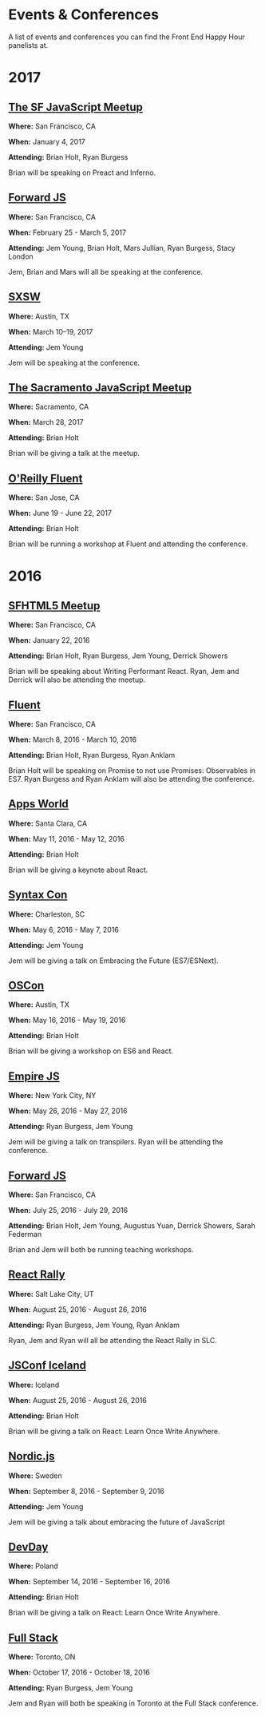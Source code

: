 # Events & Conferences
A list of events and conferences you can find the Front End Happy Hour panelists at.
# 2017

## [The SF JavaScript Meetup](https://www.meetup.com/jsmeetup/events/236129357/)

**Where:** San Francisco, CA

**When:** January 4, 2017

**Attending:** Brian Holt, Ryan Burgess

Brian will be speaking on Preact and Inferno.


## [Forward JS](https://forwardjs.com/)

**Where:** San Francisco, CA

**When:** February 25 - March 5, 2017

**Attending:** Jem Young, Brian Holt, Mars Jullian, Ryan Burgess, Stacy London

Jem, Brian and Mars will all be speaking at the conference.


## [SXSW](https://www.sxsw.com/)

**Where:** Austin, TX

**When:** March 10–19, 2017

**Attending:** Jem Young

Jem will be speaking at the conference.


## [The Sacramento JavaScript Meetup](https://www.meetup.com/The-Sacramento-Javascript-Meetup/)

**Where:** Sacramento, CA

**When:** March 28, 2017

**Attending:** Brian Holt

Brian will be giving a talk at the meetup.


## [O'Reilly Fluent](http://conferences.oreilly.com/fluent/fl-ca)

**Where:** San Jose, CA

**When:** June 19 - June 22, 2017

**Attending:** Brian Holt

Brian will be running a workshop at Fluent and attending the conference.



# 2016

## [SFHTML5 Meetup](http://www.meetup.com/sfhtml5)

**Where:** San Francisco, CA

**When:** January 22, 2016

**Attending:** Brian Holt, Ryan Burgess, Jem Young, Derrick Showers

Brian will be speaking about Writing Performant React. Ryan, Jem and Derrick will also be attending the meetup.


## [Fluent](http://conferences.oreilly.com/fluent)

**Where:** San Francisco, CA

**When:** March 8, 2016 - March 10, 2016

**Attending:** Brian Holt, Ryan Burgess, Ryan Anklam

Brian Holt will be speaking on Promise to not use Promises: Observables in ES7. Ryan Burgess and Ryan Anklam will also be attending the conference.


## [Apps World](https://na.apps-world.net/)

**Where:** Santa Clara, CA

**When:** May 11, 2016 - May 12, 2016

**Attending:** Brian Holt

Brian will be giving a keynote about React.


## [Syntax Con](http://syntaxcon.com/)

**Where:** Charleston, SC

**When:** May 6, 2016 - May 7, 2016

**Attending:** Jem Young

Jem will be giving a talk on Embracing the Future (ES7/ESNext).


## [OSCon](http://conferences.oreilly.com/oscon)

**Where:** Austin, TX

**When:** May 16, 2016 - May 19, 2016

**Attending:** Brian Holt

Brian will be giving a workshop on ES6 and React.


## [Empire JS](http://empirejs.org/)

**Where:** New York City, NY

**When:** May 26, 2016 - May 27, 2016

**Attending:** Ryan Burgess, Jem Young

Jem will be giving a talk on transpilers. Ryan will be attending the conference.


## [Forward JS](https://forwardjs.com/)

**Where:** San Francisco, CA

**When:** July 25, 2016 - July 29, 2016

**Attending:** Brian Holt, Jem Young, Augustus Yuan, Derrick Showers, Sarah Federman

Brian and Jem will both be running teaching workshops.


## [React Rally](http://www.reactrally.com/)

**Where:** Salt Lake City, UT

**When:** August 25, 2016 - August 26, 2016

**Attending:** Ryan Burgess, Jem Young, Ryan Anklam

Ryan, Jem and Ryan will all be attending the React Rally in SLC.


## [JSConf Iceland](http://www.reactrally.com/)

**Where:** Iceland

**When:** August 25, 2016 - August 26, 2016

**Attending:** Brian Holt

Brian will be giving a talk on React: Learn Once Write Anywhere.


## [Nordic.js](http://nordicjs.com/)

**Where:** Sweden

**When:** September 8, 2016 - September 9, 2016

**Attending:** Jem Young

Jem will be giving a talk about embracing the future of JavaScript


## [DevDay](http://devday.pl/)

**Where:** Poland

**When:** September 14, 2016 - September 16, 2016

**Attending:** Brian Holt

Brian will be giving a talk on React: Learn Once Write Anywhere.


## [Full Stack](https://fsto.co/)

**Where:** Toronto, ON

**When:** October 17, 2016 - October 18, 2016

**Attending:** Ryan Burgess, Jem Young

Jem and Ryan will both be speaking in Toronto at the Full Stack conference.

